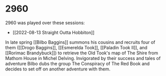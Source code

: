 ---
---

# 2960
2960 was played over these sessions:
* [[2022-08-13 Straight Outta Hobbiton]]

In late spring [[Bilbo Baggins]] summons his cousins and recruits four of them ([[Drogo Baggins]], [[Esmerelda Took]], [[Paladin Took II]], and [[Rorimac Brandybuck]]) to retrieve the Old Took's map of The Shire from Mathom House in Michel Delving. Invigorated by their success and tales of adventure Bilbo dubs the group The Conspiracy of The Red Book and decides to set off on another adventure with them.

